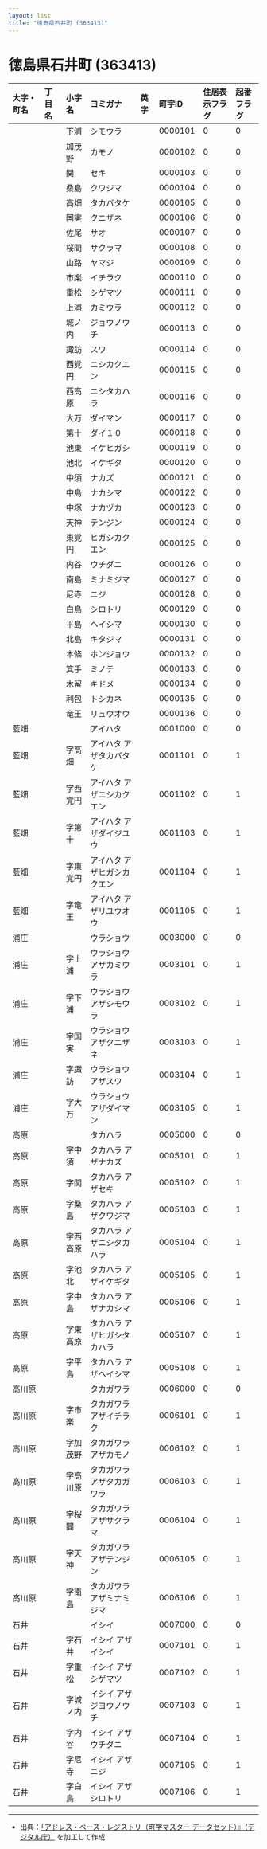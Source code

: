 ```yaml
---
layout: list
title: "徳島県石井町 (363413)"
---
```


# 徳島県石井町 (363413)

| 大字・町名 | 丁目名 | 小字名 | ヨミガナ | 英字 | 町字ID | 住居表示フラグ | 起番フラグ |
|:---|:---|:---|:---|:---|:---|:---|:---|
|  |  | 下浦 |   シモウラ |  | 0000101 | 0 | 0 |
|  |  | 加茂野 |   カモノ |  | 0000102 | 0 | 0 |
|  |  | 関 |   セキ |  | 0000103 | 0 | 0 |
|  |  | 桑島 |   クワジマ |  | 0000104 | 0 | 0 |
|  |  | 高畑 |   タカバタケ |  | 0000105 | 0 | 0 |
|  |  | 国実 |   クニザネ |  | 0000106 | 0 | 0 |
|  |  | 佐尾 |   サオ |  | 0000107 | 0 | 0 |
|  |  | 桜間 |   サクラマ |  | 0000108 | 0 | 0 |
|  |  | 山路 |   ヤマジ |  | 0000109 | 0 | 0 |
|  |  | 市楽 |   イチラク |  | 0000110 | 0 | 0 |
|  |  | 重松 |   シゲマツ |  | 0000111 | 0 | 0 |
|  |  | 上浦 |   カミウラ |  | 0000112 | 0 | 0 |
|  |  | 城ノ内 |   ジョウノウチ |  | 0000113 | 0 | 0 |
|  |  | 諏訪 |   スワ |  | 0000114 | 0 | 0 |
|  |  | 西覚円 |   ニシカクエン |  | 0000115 | 0 | 0 |
|  |  | 西高原 |   ニシタカハラ |  | 0000116 | 0 | 0 |
|  |  | 大万 |   ダイマン |  | 0000117 | 0 | 0 |
|  |  | 第十 |   ダイ１０ |  | 0000118 | 0 | 0 |
|  |  | 池東 |   イケヒガシ |  | 0000119 | 0 | 0 |
|  |  | 池北 |   イケギタ |  | 0000120 | 0 | 0 |
|  |  | 中須 |   ナカズ |  | 0000121 | 0 | 0 |
|  |  | 中島 |   ナカシマ |  | 0000122 | 0 | 0 |
|  |  | 中塚 |   ナカヅカ |  | 0000123 | 0 | 0 |
|  |  | 天神 |   テンジン |  | 0000124 | 0 | 0 |
|  |  | 東覚円 |   ヒガシカクエン |  | 0000125 | 0 | 0 |
|  |  | 内谷 |   ウチダニ |  | 0000126 | 0 | 0 |
|  |  | 南島 |   ミナミジマ |  | 0000127 | 0 | 0 |
|  |  | 尼寺 |   ニジ |  | 0000128 | 0 | 0 |
|  |  | 白鳥 |   シロトリ |  | 0000129 | 0 | 0 |
|  |  | 平島 |   ヘイシマ |  | 0000130 | 0 | 0 |
|  |  | 北島 |   キタジマ |  | 0000131 | 0 | 0 |
|  |  | 本條 |   ホンジョウ |  | 0000132 | 0 | 0 |
|  |  | 箕手 |   ミノテ |  | 0000133 | 0 | 0 |
|  |  | 木留 |   キドメ |  | 0000134 | 0 | 0 |
|  |  | 利包 |   トシカネ |  | 0000135 | 0 | 0 |
|  |  | 竜王 |   リュウオウ |  | 0000136 | 0 | 0 |
| 藍畑 |  |  | アイハタ   |  | 0001000 | 0 | 0 |
| 藍畑 |  | 字高畑 | アイハタ  アザタカバタケ |  | 0001101 | 0 | 1 |
| 藍畑 |  | 字西覚円 | アイハタ  アザニシカクエン |  | 0001102 | 0 | 1 |
| 藍畑 |  | 字第十 | アイハタ  アザダイジユウ |  | 0001103 | 0 | 1 |
| 藍畑 |  | 字東覚円 | アイハタ  アザヒガシカクエン |  | 0001104 | 0 | 1 |
| 藍畑 |  | 字竜王 | アイハタ  アザリユウオウ |  | 0001105 | 0 | 1 |
| 浦庄 |  |  | ウラショウ   |  | 0003000 | 0 | 0 |
| 浦庄 |  | 字上浦 | ウラショウ  アザカミウラ |  | 0003101 | 0 | 1 |
| 浦庄 |  | 字下浦 | ウラショウ  アザシモウラ |  | 0003102 | 0 | 1 |
| 浦庄 |  | 字国実 | ウラショウ  アザクニザネ |  | 0003103 | 0 | 1 |
| 浦庄 |  | 字諏訪 | ウラショウ  アザスワ |  | 0003104 | 0 | 1 |
| 浦庄 |  | 字大万 | ウラショウ  アザダイマン |  | 0003105 | 0 | 1 |
| 高原 |  |  | タカハラ   |  | 0005000 | 0 | 0 |
| 高原 |  | 字中須 | タカハラ  アザナカズ |  | 0005101 | 0 | 1 |
| 高原 |  | 字関 | タカハラ  アザセキ |  | 0005102 | 0 | 1 |
| 高原 |  | 字桑島 | タカハラ  アザクワジマ |  | 0005103 | 0 | 1 |
| 高原 |  | 字西高原 | タカハラ  アザニシタカハラ |  | 0005104 | 0 | 1 |
| 高原 |  | 字池北 | タカハラ  アザイケギタ |  | 0005105 | 0 | 1 |
| 高原 |  | 字中島 | タカハラ  アザナカシマ |  | 0005106 | 0 | 1 |
| 高原 |  | 字東高原 | タカハラ  アザヒガシタカハラ |  | 0005107 | 0 | 1 |
| 高原 |  | 字平島 | タカハラ  アザヘイシマ |  | 0005108 | 0 | 1 |
| 高川原 |  |  | タカガワラ   |  | 0006000 | 0 | 0 |
| 高川原 |  | 字市楽 | タカガワラ  アザイチラク |  | 0006101 | 0 | 1 |
| 高川原 |  | 字加茂野 | タカガワラ  アザカモノ |  | 0006102 | 0 | 1 |
| 高川原 |  | 字高川原 | タカガワラ  アザタカガワラ |  | 0006103 | 0 | 1 |
| 高川原 |  | 字桜間 | タカガワラ  アザサクラマ |  | 0006104 | 0 | 1 |
| 高川原 |  | 字天神 | タカガワラ  アザテンジン |  | 0006105 | 0 | 1 |
| 高川原 |  | 字南島 | タカガワラ  アザミナミジマ |  | 0006106 | 0 | 1 |
| 石井 |  |  | イシイ   |  | 0007000 | 0 | 0 |
| 石井 |  | 字石井 | イシイ  アザイシイ |  | 0007101 | 0 | 1 |
| 石井 |  | 字重松 | イシイ  アザシゲマツ |  | 0007102 | 0 | 1 |
| 石井 |  | 字城ノ内 | イシイ  アザジヨウノウチ |  | 0007103 | 0 | 1 |
| 石井 |  | 字内谷 | イシイ  アザウチダニ |  | 0007104 | 0 | 1 |
| 石井 |  | 字尼寺 | イシイ  アザニジ |  | 0007105 | 0 | 1 |
| 石井 |  | 字白鳥 | イシイ  アザシロトリ |  | 0007106 | 0 | 1 |

---

- 出典：[「アドレス・ベース・レジストリ（町字マスター データセット）』（デジタル庁）](https://www.digital.go.jp/policies/base_registry_address/) を加工して作成
